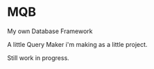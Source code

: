 # MQB
My own Database Framework 


A little Query Maker i'm making as a little project. 

Still work in progress.
